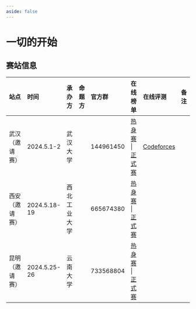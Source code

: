 ```yaml
---
aside: false
---
```


# 一切的开始

## 赛站信息

| 站点           | 时间         | 承办方       | 命题方 | 官方群    | 在线榜单                                                                                                                                      | 在线评测                                        | 备注 |
| :------------- | :----------- | :----------- | :----- | :-------- | :-------------------------------------------------------------------------------------------------------------------------------------------- | :---------------------------------------------- | :--- |
| 武汉（邀请赛） | 2024.5.1-2   | 武汉大学     |        | 144961450 | [热身赛](https://board.xcpcio.com/icpc/49th/wuhan-invitational-warmup) \| [正式赛](https://board.xcpcio.com/icpc/49th/wuhan-invitational)     | [Codeforces](https://codeforces.com/gym/105143) |      |
| 西安（邀请赛） | 2024.5.18-19 | 西北工业大学 |        | 665674380 | [热身赛](https://board.xcpcio.com/icpc/49th/xian-invitational-warmup) \| [正式赛](https://board.xcpcio.com/icpc/49th/xian-invitational)       |                                                 |      |
| 昆明（邀请赛） | 2024.5.25-26 | 云南大学     |        | 733568804 | [热身赛](https://board.xcpcio.com/icpc/49th/kunming-invitational-warmup) \| [正式赛](https://board.xcpcio.com/icpc/49th/kunming-invitational) |                                                 |      |
